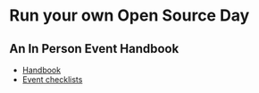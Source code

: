# Run your own Open Source Day

## An In Person Event Handbook

- [Handbook](http://opensource-events.com)
- [Event checklists](https://github.com/openhatch/in-person-event-handbook/blob/master/checklists.pdf)

## 
